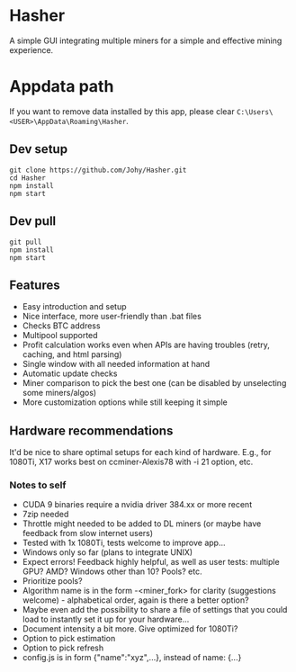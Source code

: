 # Hasher
A simple GUI integrating multiple miners for a simple and effective mining experience.

# Appdata path
If you want to remove data installed by this app, please clear ```C:\Users\<USER>\AppData\Roaming\Hasher```.

## Dev setup
```
git clone https://github.com/Johy/Hasher.git
cd Hasher
npm install
npm start
```

## Dev pull
```
git pull
npm install
npm start
```

## Features
* Easy introduction and setup
* Nice interface, more user-friendly than .bat files
* Checks BTC address
* Multipool supported
* Profit calculation works even when APIs are having troubles (retry, caching, and html parsing)
* Single window with all needed information at hand
* Automatic update checks
* Miner comparison to pick the best one (can be disabled by unselecting some miners/algos)
* More customization options while still keeping it simple

## Hardware recommendations
It'd be nice to share optimal setups for each kind of hardware. E.g., for 1080Ti, X17 works best on ccminer-Alexis78 with -i 21 option, etc.

### Notes to self
* CUDA 9 binaries require a nvidia driver 384.xx or more recent
* 7zip needed
* Throttle might needed to be added to DL miners (or maybe have feedback from slow internet users)
* Tested with 1x 1080Ti, tests welcome to improve app...
* Windows only so far (plans to integrate UNIX)
* Expect errors! Feedback highly helpful, as well as user tests: multiple GPU? AMD? Windows other than 10? Pools? etc.
* Prioritize pools?
* Algorithm name is in the form <algo>-<miner_fork> for clarity (suggestions welcome) - alphabetical order, again is there a better option?
* Maybe even add the possibility to share a file of settings that you could load to instantly set it up for your hardware...
* Document intensity a bit more. Give optimized for 1080Ti?
* Option to pick estimation
* Option to pick refresh
* config.js is in form {"name":"xyz",...}, instead of name: {...}
